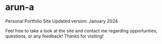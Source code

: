 # arun-a
Personal Portfolio Site
Updated version: January 2024

Feel free to take a look at the site and contact me regarding opportunties, questions, or any feedback! Thanks for visiting!
